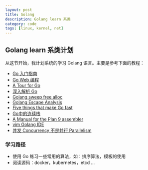 ```yaml
---
layout: post
title: Golang
description: Golang learn 系类
category: code
tags: [linux, kernel, net]
---
```

## Golang learn 系类计划
从这节开始，我计划系统的学习 Golang 语言。主要是参考下面的教程：

- [Go 入门指南](https://github.com/Unknwon/the-way-to-go_ZH_CN/blob/master/eBook/directory.md)
- [Go Web 编程](https://github.com/astaxie/build-web-application-with-golang/blob/master/zh/01.0.md)
- [A Tour for Go](http://tour.golang.org)
- [深入解析 Go](https://tiancaiamao.gitbooks.io/go-internals/content/zh/index.html)
- [Golang sweep free alloc](https://github.com/golang/proposal/blob/master/design/12800-sweep-free-alloc.md)
- [Golang Escape Analysis](http://blog.rocana.com/golang-escape-analysis)
- [Five things that make Go fast](http://dave.cheney.net/2014/06/07/five-things-that-make-go-fast)
- [Go中的连续栈](http://air.googol.im/2014/03/28/contiguous-stacks-in-go.html)
- [A Manual for the Plan 9 assembler](http://plan9.bell-labs.com/sys/doc/asm.html)
- [vim Golang IDE](http://tonybai.com/2014/11/07/golang-development-environment-for-vim/)
- [并发 Concurrency 不是并行 Parallelism](http://www.vaikan.com/docs/Concurrency-is-not-Parallelism/#title-slide)

### 学习路径

- 使用 Go 练习一些常用的算法，如：排序算法，模板的使用
- 阅读源码：docker，kubernetes，etcd ...

[-10]:    http://hushi55.github.io/  "-10"
